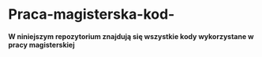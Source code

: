 # Praca-magisterska-kod-
#### W niniejszym repozytorium znajdują się wszystkie kody wykorzystane w pracy magisterskiej  
